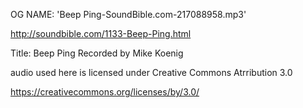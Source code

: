 OG NAME: 'Beep Ping-SoundBible.com-217088958.mp3'

http://soundbible.com/1133-Beep-Ping.html

Title: Beep Ping
Recorded by Mike Koenig

audio used here is licensed under Creative Commons Atrribution 3.0

https://creativecommons.org/licenses/by/3.0/